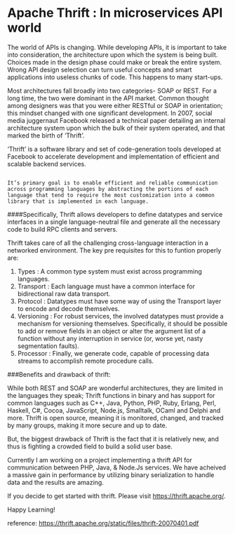# Apache Thrift : In microservices API world

The world of APIs is changing. While developing APIs, it is important to take into consideration, the architecture upon which the system is being built. Choices made in the design phase could make or break the entire system. Wrong API design selection can turn useful concepts and smart applications into useless chunks of code. This happens to many start-ups.

Most architectures fall broadly into two categories- SOAP or REST. For a long time, the two were dominant in the API market. Common thought among designers was that you were either RESTful or SOAP in orientation; this mindset changed with one significant development. In 2007, social media juggernaut Facebook released a technical paper detailing an internal architecture system upon which the bulk of their system operated, and that marked the birth of ‘Thrift’.

‘Thrift’ is a software library and set of code-generation tools developed at Facebook to accelerate development and implementation of efficient and scalable backend services.

<code>
It’s primary goal is to enable efficient and reliable communication across programming languages by abstracting the portions of each language that tend to require the most customization into a common library that is implemented in each language.
</code>

####Specifically, Thrift allows developers to define datatypes and service interfaces in a single language-neutral file and generate all the necessary code to build RPC clients and servers.

Thrift takes care of all the challenging cross-language interaction in a networked environment. The key pre requisites for this to funtion properly are:

1. Types : A common type system must exist across programming languages.
2. Transport : Each language must have a common interface for bidirectional raw data transport.
3. Protocol : Datatypes must have some way of using the Transport layer to encode and decode themselves.
4. Versioning : For robust services, the involved datatypes must provide a mechanism for versioning themselves. Specifically, it should be possible to add or remove fields in an object or alter the argument list of a function without any interruption in service (or, worse yet, nasty segmentation faults).
5. Processor : Finally, we generate code, capable of processing data streams to accomplish remote procedure calls.


###Benefits and drawback of thrift:

While both REST and SOAP are wonderful architectures, they are limited in the languages they speak; Thrift functions in binary and has support for common languages such as C++, Java, Python, PHP, Ruby, Erlang, Perl, Haskell, C#, Cocoa, JavaScript, Node.js, Smalltalk, OCaml and Delphi and more. Thrift is open source, meaning it is monitored, changed, and tracked by many groups, making it more secure and up to date.

But, the biggest drawback of Thrift is the fact that it is relatively new, and thus is fighting a crowded field to build a solid user base.

Currently I am working on a project implementing a thrift API for communication between PHP, Java, & Node.Js services. We have acheived a massive gain in performance by utilizing binary serialization to handle data and the results are amazing.

If you decide to get started with thrift. Please visit https://thrift.apache.org/.

Happy Learning!

reference: https://thrift.apache.org/static/files/thrift-20070401.pdf
